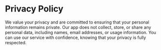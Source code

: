 # Privacy Policy

We value your privacy and are committed to ensuring that your personal information remains private. Our app does not collect, store, or share any personal data, including names, email addresses, or usage information. You can use our service with confidence, knowing that your privacy is fully respected.